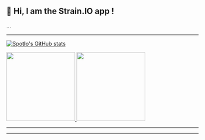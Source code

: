 ## 👋 Hi, I am the Strain.IO app !

...

<hr>

[![SpotIo's GitHub stats](https://github-readme-stats.vercel.app/api?username=elmojuh)](https://github.com/elmojuh/strain.io/github-readme-stats)


<a href="#">
  <img height="180" src="https://github-readme-stats.vercel.app/api/top-langs/?username=elmojuh&hide_title=true&layout=compact&langs_count=8&theme=chartreuse-dark&role=OWNER" />
</a>
<a href="#">
  <img height="180" src="https://github-readme-stats.vercel.app/api?username=elmojuh&show_icons=true&hide_rank=true&hide_title=true&layout=compact&theme=chartreuse-dark "/>
</a>
<hr>


<hr>


